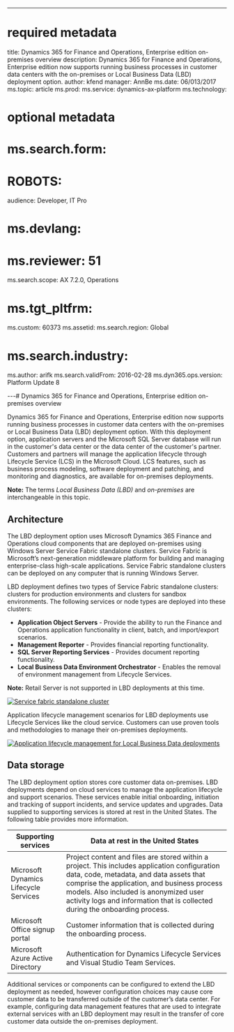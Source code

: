 ---
# required metadata

title: Dynamics 365 for Finance and Operations, Enterprise edition on-premises overview 
description: Dynamics 365 for Finance and Operations, Enterprise edition now supports running business processes in customer data centers with the on-premises or Local Business Data (LBD) deployment option. 
author: kfend
manager: AnnBe
ms.date: 06/013/2017
ms.topic: article
ms.prod: 
ms.service: dynamics-ax-platform
ms.technology: 

# optional metadata

# ms.search.form: 
# ROBOTS: 
audience: Developer, IT Pro
# ms.devlang: 
# ms.reviewer: 51
ms.search.scope: AX 7.2.0, Operations
# ms.tgt_pltfrm: 
ms.custom: 60373
ms.assetid: 
ms.search.region: Global
# ms.search.industry: 
ms.author: arifk
ms.search.validFrom: 2016-02-28
ms.dyn365.ops.version: Platform Update 8

---# Dynamics 365 for Finance and Operations, Enterprise edition on-premises overview 

Dynamics 365 for Finance and Operations, Enterprise edition now supports running business processes in customer data centers with the on-premises or Local Business Data (LBD) deployment option. With this deployment option, application servers and the Microsoft SQL Server database will run in the customer's data center or the data center of the customer's partner. Customers and partners will manage the application lifecycle through Lifecycle Service (LCS) in the Microsoft Cloud. LCS features, such as business process modeling, software deployment and patching, and monitoring and diagnostics, are available for on-premises deployments. 

**Note:** The terms *Local Business Data (LBD)* and *on-premises* are interchangeable in this topic.

## Architecture 

The LBD deployment option uses Microsoft Dynamics 365 Finance and Operations cloud components that are deployed on-premises using Windows Server Service Fabric standalone clusters. Service Fabric is Microsoft’s next-generation middleware platform for building and managing enterprise-class high-scale applications. Service Fabric standalone clusters can be deployed on any computer that is running Windows Server. 

LBD deployment defines two types of Service Fabric standalone clusters: clusters for production environments and clusters for sandbox environments. The following services or node types are deployed into these clusters: 

- **Application Object Servers** - Provide the ability to run the Finance and Operations application functionality in client, batch, and import/export scenarios. 
- **Management Reporter** - Provides financial reporting functionality. 
- **SQL Server Reporting Services** - Provides document reporting functionality. 
- **Local Business Data Environment Orchestrator** - Enables the removal of environment management from Lifecycle Services.

**Note:** Retail Server is not supported in LBD deployments at this time. 

[![Service fabric standalone cluster](./media/lbd-overview-01.png)](./media/lbd-overview-01.png)

Application lifecycle management scenarios for LBD deployments use Lifecycle Services like the cloud service. Customers can use proven tools and methodologies to manage their on-premises deployments. 

[![Application lifecycle management for Local Business Data deployments](./media/lbd-overview-02.png)](./media/lbd-overview-02.png)

## Data storage 
The LBD deployment option stores core customer data on-premises. LBD deployments depend on cloud services to manage the application lifecycle and support scenarios.  These services enable initial onboarding, initiation and tracking of support incidents, and service updates and upgrades. Data supplied to supporting services is stored at rest in the United States. The following table provides more information. 

| Supporting services                   | Data at rest in the United States                                                                                                                                                                                                                                                            |
|---------------------------------------|----------------------------------------------------------------------------------------------------------------------------------------------------------------------------------------------------------------------------------------------------------------------------------------------|
| Microsoft Dynamics Lifecycle Services | Project content and files are stored within a project. This includes application configuration data, code, metadata, and data assets that comprise the application, and business process models. Also included is anonymized user activity logs and information that is collected during the onboarding process. |
| Microsoft Office signup portal        | Customer information that is collected during the onboarding process.                                                                                                                                                                                                                                 |
| Microsoft Azure Active Directory      | Authentication for Dynamics Lifecycle Services and Visual Studio Team Services.                                                                                                                                                                                                               |
Additional services or components can be configured to extend the LBD deployment as needed, however configuration choices may cause core customer data to be transferred outside of the customer’s data center. For example, configuring data management features that are used to integrate external services with an LBD deployment may result in the transfer of core customer data outside the on-premises deployment.   

